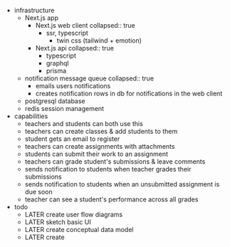 - infrastructure
	- Next.js app
		- Next.js web client
		  collapsed:: true
			- ssr, typescript
				- twin css (tailwind + emotion)
		- Next.js api
		  collapsed:: true
			- typescript
			- graphql
			- prisma
	- notification message queue
	  collapsed:: true
		- emails users notifications
		- creates notification rows in db for notifications in the web client
	- postgresql database
	- redis session management
- capabilities
	- teachers and students can both use this
	- teachers can create classes & add students to them
	- student gets an email to register
	- teachers can create assignments with attachments
	- students can submit their work to an assignment
	- teachers can grade student's submissions & leave comments
	- sends notification to students when teacher grades their submissions
	- sends notification to students when an unsubmitted assignment is due soon
	- teacher can see a student's performance across all grades
- todo
	- LATER create user flow diagrams
	- LATER sketch basic UI
	- LATER create conceptual data model
	- LATER create